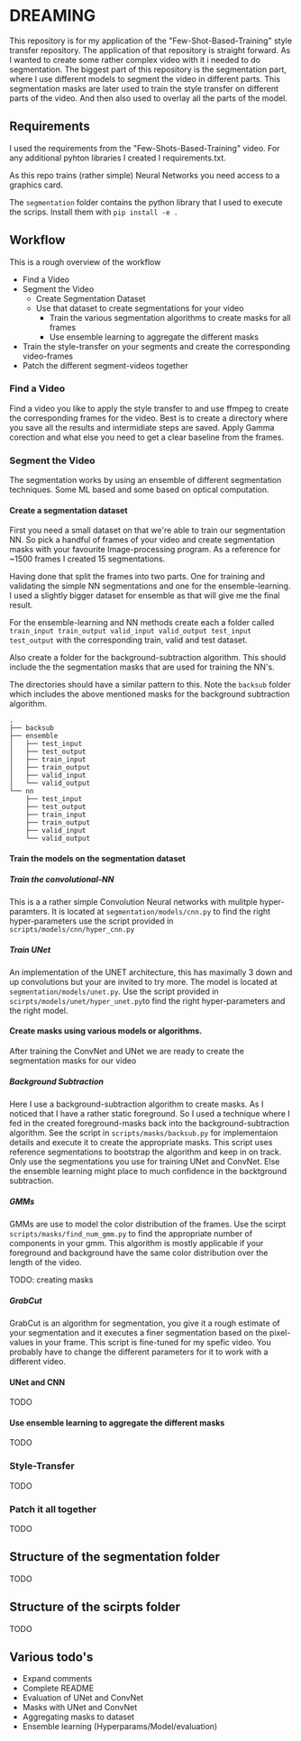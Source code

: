 # DREAMING

This repository is for my application of the "Few-Shot-Based-Training" style transfer repository. The application of that repository is straight forward.
As I wanted to create some rather complex video with it i needed to do segmentation. The biggest part of this repository is the segmentation part, where I use different models 
to segment the video in different parts. This segmentation masks are later used to train the style transfer on different parts of the video. And then also used to overlay all the parts of the model.

## Requirements

I used the requirements from the "Few-Shots-Based-Training" video. For any additional pyhton libraries I created I requirements.txt.

As this repo trains (rather simple) Neural Networks you need access to a graphics card. 

The `segmentation` folder contains the python library that I used to execute the scrips. Install them with `pip install -e .`

## Workflow

This is a rough overview of the workflow

* Find a Video
* Segment the Video
    * Create Segmentation Dataset
    * Use that dataset to create segmentations for your video
        * Train the various segmentation algorithms to create masks for all frames
        * Use ensemble learning to aggregate the different masks
* Train the style-transfer on your segments and create the corresponding video-frames
* Patch the different segment-videos together

### Find a Video

Find a video you like to apply the style transfer to and use ffmpeg to create the corresponding frames for the video. Best is to create a directory where you save all the results and intermidiate steps are saved. Apply Gamma corection and what else you need to get a clear baseline from the frames.

### Segment the Video

The segmentation works by using an ensemble of different segmentation techniques. Some ML based and some based on optical computation.

#### Create a segmentation dataset

First you need a small dataset on that we're able to train our segmentation NN. So pick a handful of frames of your video and create segmentation masks with your favourite Image-processing program. As a reference for ~1500 frames I created 15 segmentations. 

Having done that split the frames into two parts. One for training and validating the simple NN segmentations and one for the ensemble-learning. I used a slightly bigger dataset for ensemble as that will give me the final result.

For the ensemble-learning and NN methods create each a folder called `train_input train_output valid_input valid_output test_input test_output` with the corresponding train, valid and test dataset.

Also create a folder for the background-subtraction algorithm. This should include the the segmentation masks that are used for training the NN's.

The directories should have a similar pattern to this. Note the `backsub` folder which includes the above mentioned masks for the background subtraction algorithm.

```
.
├── backsub
├── ensemble
│   ├── test_input
│   ├── test_output
│   ├── train_input
│   ├── train_output
│   ├── valid_input
│   └── valid_output
└── nn
    ├── test_input
    ├── test_output
    ├── train_input
    ├── train_output
    ├── valid_input
    └── valid_output

```


#### Train the models on the segmentation dataset

##### Train the convolutional-NN

This is a a rather simple Convolution Neural networks with mulitple hyper-paramters. It is located at `segmentation/models/cnn.py` to find the right hyper-parameters use the script provided in 
`scripts/models/cnn/hyper_cnn.py`

##### Train UNet

An implementation of the UNET architecture, this has maximally 3 down and up convolutions but your are invited to try more. The model is located at `segmentation/models/unet.py`. Use the script provided in `scirpts/models/unet/hyper_unet.py`to find the right hyper-parameters and the right model.

#### Create masks using various models or algorithms.

After training the ConvNet and UNet we are ready to create the segmentation masks for our video

##### Background Subtraction

Here I use a background-subtraction algorithm to create masks. As I noticed that I have a rather static foreground. So I used a technique where I fed in the created foreground-masks back into the background-subtraction algorithm. See the script in `scripts/masks/backsub.py` for implementaion details and execute it to create the appropriate masks. This script uses reference segmentations to bootstrap the algorithm and keep in on track. Only use the segmentations you use for training UNet and ConvNet. Else the ensemble learning might place to much confidence in the backtground subtraction.

##### GMMs

GMMs are use to model the color distribution of the frames. Use the scirpt `scripts/masks/find_num_gmm.py` to find the appropriate number of components in your gmm. This algorithm is mostly applicable if your foreground and background have the same color distribution over the length of the video.

TODO: creating masks

##### GrabCut

GrabCut is an algorithm for segmentation, you give it a rough estimate of your segmentation and it executes a finer segmentation based on the pixel-values in your frame. This script is fine-tuned for my spefic video. You probably have to change the different parameters for it to work with a different video.

#### UNet and CNN

TODO

####  Use ensemble learning to aggregate the different masks

TODO

### Style-Transfer

TODO

### Patch it all together

TODO

## Structure of the segmentation folder

TODO

## Structure of the scirpts folder

TODO

## Various todo's

* Expand comments
* Complete README
* Evaluation of UNet and ConvNet
* Masks with UNet and ConvNet
* Aggregating masks to dataset
* Ensemble learning (Hyperparams/Model/evaluation)